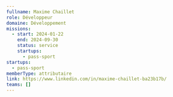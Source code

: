 ```yaml
---
fullname: Maxime Chaillet
role: Développeur
domaine: Développement
missions:
  - start: 2024-01-22
    end: 2024-09-30
    status: service
    startups:
      - pass-sport
startups:
  - pass-sport
memberType: attributaire
link: https://www.linkedin.com/in/maxime-chaillet-ba23b17b/
teams: []
---
```

